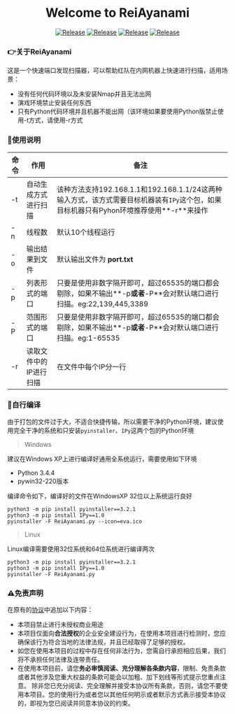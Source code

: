 <h1 align="center" >Welcome to ReiAyanami</h1>

 <p align="center">
    <a href="https://github.com/Ascotbe/ReiAyanami"><img alt="Release" src="https://img.shields.io/badge/Ascotbe-ReiAyanami-green"></a>
    <a href="https://github.com/Ascotbe/ReiAyanami"><img alt="Release" src="https://img.shields.io/badge/LICENSE-GPL-ff69b4"></a>
	<a href="https://github.com/Ascotbe/ReiAyanami/stargazers"><img alt="Release" src="https://img.shields.io/github/stars/ascotbe/ReiAyanami.svg"></a>
	<a href="https://github.com/Ascotbe/Medusa"><img alt="Release" src="https://img.shields.io/badge/Version-0.1-red"></a>
 </p>

### :point_right:关于ReiAyanami

这是一个快速端口发现扫描器，可以帮助红队在内网机器上快速进行扫描，适用场景：

- 没有任何代码环境以及未安装Nmap并且无法出网
- 演戏环境禁止安装任何东西
- 只有Python代码环境并且机器不能出网（该环境如果要使用Python版禁止使用-t方式，请使用-r方式



### :loudspeaker:使用说明

| 命令 | 作用                   | 备注                                                         |
| ---- | ---------------------- | ------------------------------------------------------------ |
| -t   | 自动生成方式进行扫描   | 该种方法支持192.168.1.1和192.168.1.1/24这两种输入方式，该方式需要目标机器装有`IPy`这个包，如果目标机器只有Pyhon环境推荐使用**-r**来操作 |
| -n   | 线程数                 | 默认10个线程运行                                             |
| -o   | 输出结果到文件         | 默认输出文件为 **port.txt**                                  |
| -p   | 列表形式的端口         | 只要是使用非数字隔开即可，超过65535的端口都会剔除，如果不输出**-p**或者**-P**会对默认端口进行扫描。eg:22,139,445,3389 |
| -P   | 范围形式的端口         | 只要是使用非数字隔开即可，超过65535的端口都会剔除，如果不输出**-p**或者**-P**会对默认端口进行扫描。eg:1-65535 |
| -r   | 读取文件中的IP进行扫描 | 在文件中每个IP分一行                                         |



### :gift:自行编译

由于打包的文件过于大，不适合快捷传输，所以需要干净的Python环境，建议使用完全干净的系统和只安装`pyinstaller`、`IPy`这两个包的Python环境

> Windows

建议在Windows XP上进行编译好通用全系统运行，需要使用如下环境

- Python 3.4.4
- pywin32-220版本

编译命令如下，编译好的文件在WindowsXP 32位以上系统运行良好

```
python3 -m pip install pyinstaller==3.2.1
python3 -m pip install IPy==1.0
pyinstaller -F ReiAyanami.py --icon=eva.ico
```

> Linux

Linux编译需要使用32位系统和64位系统进行编译两次

```
python3 -m pip install pyinstaller==3.2.1
python3 -m pip install IPy==1.0
pyinstaller -F ReiAyanami.py
```

### :warning:免责声明

在原有的[协议](https://github.com/Ascotbe/Medusa/blob/master/LICENSE)中追加以下内容：

- 本项目禁止进行未授权商业用途
- 本项目仅面向**合法授权**的企业安全建设行为，在使用本项目进行检测时，您应确保该行为符合当地的法律法规，并且已经取得了足够的授权。
- 如您在使用本项目的过程中存在任何非法行为，您需自行承担相应后果，我们将不承担任何法律及连带责任。
- 在使用本项目前，请您**务必审慎阅读、充分理解各条款内容**，限制、免责条款或者其他涉及您重大权益的条款可能会以加粗、加下划线等形式提示您重点注意。 除非您已充分阅读、完全理解并接受本协议所有条款，否则，请您不要使用本项目。您的使用行为或者您以其他任何明示或者默示方式表示接受本协议的，即视为您已阅读并同意本协议的约束。